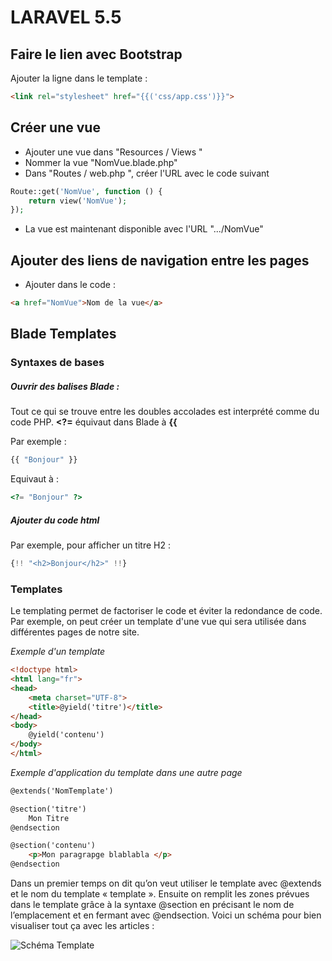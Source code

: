# LARAVEL 5.5

## Faire le lien avec Bootstrap 

Ajouter la ligne dans le template : 
```html
<link rel="stylesheet" href="{{('css/app.css')}}">
```


## Créer une vue 

* Ajouter une vue dans "Resources / Views "
* Nommer la vue "NomVue.blade.php"
* Dans "Routes / web.php ", créer l'URL avec le code suivant 
```php
Route::get('NomVue', function () {
    return view('NomVue');
});
```

* La vue est maintenant disponible avec l'URL ".../NomVue" 



## Ajouter des liens de navigation entre les pages

* Ajouter dans le code : 
```html 
<a href="NomVue">Nom de la vue</a>
```



## Blade Templates

### Syntaxes de bases 

##### Ouvrir des balises Blade :

Tout ce qui se trouve entre les doubles accolades est interprété comme du code PHP.
**<?=**  équivaut dans Blade à  **{{**


Par exemple : 
```php
{{ "Bonjour" }}
```

Equivaut à :
```php
<?= "Bonjour" ?>
```


##### Ajouter du code html

Par exemple, pour afficher un titre H2 : 
```php
{!! "<h2>Bonjour</h2>" !!}
```


### Templates 

Le templating permet de factoriser le code et éviter la redondance de code. 
Par exemple, on peut créer un template d'une vue qui sera utilisée dans différentes pages de notre site.

*Exemple d'un template*
```html
<!doctype html>
<html lang="fr">
<head>
    <meta charset="UTF-8">
    <title>@yield('titre')</title>
</head>
<body>
    @yield('contenu')
</body>
</html>
```

*Exemple d'application du template dans une autre page*
```html
@extends('NomTemplate')

@section('titre')
	Mon Titre
@endsection

@section('contenu')
	<p>Mon paragrapge blablabla </p>
@endsection
```

Dans un premier temps on dit qu’on veut utiliser le template avec @extends et le nom du template « template ». Ensuite on remplit les zones prévues dans le template grâce à la syntaxe @section en précisant le nom de l’emplacement et en fermant avec @endsection. Voici un schéma pour bien visualiser tout ça avec les articles :

![Schéma Template](https://github.com/MarionChapuis/memo/raw/principe_template.jpg)